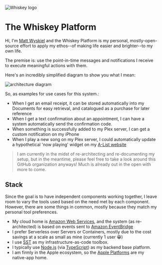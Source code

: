![Whiskey logo](https://images.ctfassets.net/zh68lrw89i3n/4t5mMRScXQuGf7EnnqNkwu/e19a6d0c943225c1ec1c13059a754515/Original_Logo.png)

# The Whiskey Platform

Hi, I'm [Matt Wyskiel](https://github.com/mattwyskiel) and the Whiskey Platform is my personal, mostly-open-source effort to apply my ethos--of making life easier and brighter--to my own life.

The premise is: use the point-in-time messages and notifications I receive to execute meaningful actions with them.

Here's an incredibly simplified diagram to show you what I mean:

![architecture diagram](https://images.ctfassets.net/zh68lrw89i3n/6NNqOu1wDlxoBzcqgxlDVm/9d388b8de048a402da1cda5917820869/Whiskey_diagram_export_Aug_28_2024.png)

So, as examples for use cases for this system.:
- When I get an email receipt, it can be stored automatically into my Documents for easy retrieval, and catalogued as a purchase for later reference
- When I get a text confirmation about an appointment, I can have a system automatically send the confirmation code.
- When something is successfully added to my Plex server, I can get a custom notification on my iPhone
- When I play a new song on my Plex server, I could automatically update a hypothetical 'now playing' widget on my [A-List website](https://a-list.mattwyskiel.com)

 > I am currently in the midst of re-architecting and re-documenting my setup, but in the meantime, please feel free to take a look around this GitHub organization anyways! Much is already out in the open with more to come.

## Stack
Since the goal is to have independent components working together, I leave room to vary the tools used based on the need met by each component. However, there are some things in common, mostly because they match my personal tool preferences.
- My cloud home is [Amazon Web Services](https://aws.amazon.com/), and the system (as re-architected) is based on events sent to [Amazon EventBridge](https://aws.amazon.com/eventbridge/)
- I prefer Serverless over Servers or Containers, mostly due to the cost savings at a scale as small as mine (currently 1 user :grin:)
- I use [SST](https://sst.dev) as my infrastructure-as-code toolbox.
- I typically use [Node.js](https://nodejs.org/en) (via [TypeScript](https://www.typescriptlang.org/)) as my backend base platform.
- I am firmly in the Apple ecosystem, so the [Apple Platforms](https://developer.apple.com) are my native-app home.


<!--

**Here are some ideas to get you started:**

🙋‍♀️ A short introduction - what is your organization all about?
🌈 Contribution guidelines - how can the community get involved?
👩‍💻 Useful resources - where can the community find your docs? Is there anything else the community should know?
🍿 Fun facts - what does your team eat for breakfast?
🧙 Remember, you can do mighty things with the power of [Markdown](https://docs.github.com/github/writing-on-github/getting-started-with-writing-and-formatting-on-github/basic-writing-and-formatting-syntax)
-->
